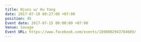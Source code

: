 ```yaml
---
title: Njuns w/ Hu Yang
date: 2017-07-10 08:27:00 +07:00
position: 45
Event date: 2017-07-15 00:00:00 +07:00
Venue: Savage
Event URL: https://www.facebook.com/events/1898002943784609/
---
```


